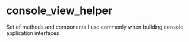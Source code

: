 console_view_helper
===================

Set of methods and components I use commonly when building console application interfaces
